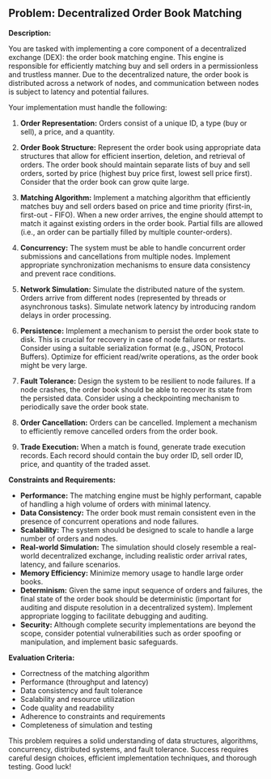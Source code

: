 ## Problem: Decentralized Order Book Matching

**Description:**

You are tasked with implementing a core component of a decentralized exchange (DEX): the order book matching engine. This engine is responsible for efficiently matching buy and sell orders in a permissionless and trustless manner. Due to the decentralized nature, the order book is distributed across a network of nodes, and communication between nodes is subject to latency and potential failures.

Your implementation must handle the following:

1.  **Order Representation:** Orders consist of a unique ID, a type (buy or sell), a price, and a quantity.

2.  **Order Book Structure:** Represent the order book using appropriate data structures that allow for efficient insertion, deletion, and retrieval of orders. The order book should maintain separate lists of buy and sell orders, sorted by price (highest buy price first, lowest sell price first). Consider that the order book can grow quite large.

3.  **Matching Algorithm:** Implement a matching algorithm that efficiently matches buy and sell orders based on price and time priority (first-in, first-out - FIFO). When a new order arrives, the engine should attempt to match it against existing orders in the order book. Partial fills are allowed (i.e., an order can be partially filled by multiple counter-orders).

4.  **Concurrency:** The system must be able to handle concurrent order submissions and cancellations from multiple nodes. Implement appropriate synchronization mechanisms to ensure data consistency and prevent race conditions.

5.  **Network Simulation:** Simulate the distributed nature of the system. Orders arrive from different nodes (represented by threads or asynchronous tasks). Simulate network latency by introducing random delays in order processing.

6.  **Persistence:** Implement a mechanism to persist the order book state to disk. This is crucial for recovery in case of node failures or restarts. Consider using a suitable serialization format (e.g., JSON, Protocol Buffers). Optimize for efficient read/write operations, as the order book might be very large.

7.  **Fault Tolerance:** Design the system to be resilient to node failures. If a node crashes, the order book should be able to recover its state from the persisted data. Consider using a checkpointing mechanism to periodically save the order book state.

8.  **Order Cancellation:** Orders can be cancelled. Implement a mechanism to efficiently remove cancelled orders from the order book.

9.  **Trade Execution:** When a match is found, generate trade execution records. Each record should contain the buy order ID, sell order ID, price, and quantity of the traded asset.

**Constraints and Requirements:**

*   **Performance:** The matching engine must be highly performant, capable of handling a high volume of orders with minimal latency.
*   **Data Consistency:** The order book must remain consistent even in the presence of concurrent operations and node failures.
*   **Scalability:** The system should be designed to scale to handle a large number of orders and nodes.
*   **Real-world Simulation:** The simulation should closely resemble a real-world decentralized exchange, including realistic order arrival rates, latency, and failure scenarios.
*   **Memory Efficiency:** Minimize memory usage to handle large order books.
*   **Determinism:** Given the same input sequence of orders and failures, the final state of the order book should be deterministic (important for auditing and dispute resolution in a decentralized system). Implement appropriate logging to facilitate debugging and auditing.
*   **Security:** Although complete security implementations are beyond the scope, consider potential vulnerabilities such as order spoofing or manipulation, and implement basic safeguards.

**Evaluation Criteria:**

*   Correctness of the matching algorithm
*   Performance (throughput and latency)
*   Data consistency and fault tolerance
*   Scalability and resource utilization
*   Code quality and readability
*   Adherence to constraints and requirements
*   Completeness of simulation and testing

This problem requires a solid understanding of data structures, algorithms, concurrency, distributed systems, and fault tolerance. Success requires careful design choices, efficient implementation techniques, and thorough testing. Good luck!
